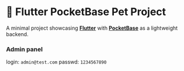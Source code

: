 # 🚀 Flutter PocketBase Pet Project 

A minimal project showcasing [**Flutter**](https://flutter.dev/) with [**PocketBase**](https://pocketbase.io/) as a lightweight backend.

### Admin panel

login: `admin@test.com`
passwd: `1234567890`
